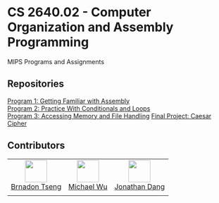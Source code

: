 # CS 2640.02 - Computer Organization and Assembly Programming
MIPS Programs and Assignments

## Repositories
[Program 1: Getting Familiar with Assembly](https://github.com/MIPS-PIPS/Program-1-Getting-Familiar-with-Assembly)  
[Program 2: Practice With Conditionals and Loops](https://github.com/MIPS-PIPS/Program-2-Practice-With-Conditionals-and-Loops)  
[Program 3: Accessing Memory and File Handling](https://github.com/MIPS-PIPS/Program-3-Accessing-Memory-and-File-Handling/tree/main)
[Final Project: Caesar Cipher](https://github.com/MIPS-PIPS/Final-Project)



## Contributors
|       |       |       |
| :---: | :---: | :---: |
| <img width="50" src="https://avatars.githubusercontent.com/u/86759315?v=4"/></br>[Brnadon Tseng](https://github.com/PlainOlSoapBar) | <img width="50" src="https://avatars.githubusercontent.com/u/98852023?v=4"/></br>[Michael Wu](https://github.com/MichaelWuhu) | <img width="50" src="https://avatars.githubusercontent.com/u/79808820?v=4"/></br> [Jonathan Dang](https://github.com/jdang9191)
|       |       |       |
